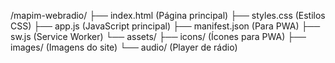 /mapim-webradio/
├── index.html          (Página principal)
├── styles.css          (Estilos CSS)
├── app.js              (JavaScript principal)
├── manifest.json       (Para PWA)
├── sw.js               (Service Worker)
└── assets/
    ├── icons/          (Ícones para PWA)
    ├── images/         (Imagens do site)
    └── audio/          (Player de rádio)
